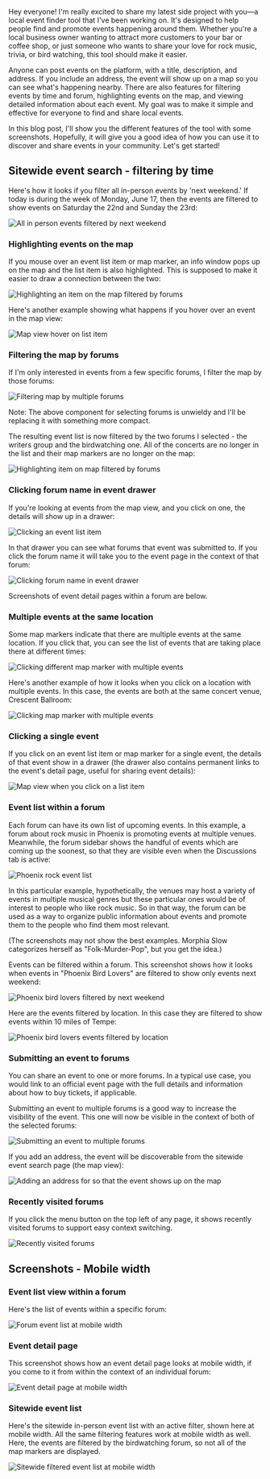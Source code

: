 Hey everyone! I'm really excited to share my latest side project with you—a local event finder tool that I've been working on. It's designed to help people find and promote events happening around them. Whether you're a local business owner wanting to attract more customers to your bar or coffee shop, or just someone who wants to share your love for rock music, trivia, or bird watching, this tool should make it easier.

Anyone can post events on the platform, with a title, description, and address. If you include an address, the event will show up on a map so you can see what's happening nearby. There are also features for filtering events by time and forum, highlighting events on the map, and viewing detailed information about each event. My goal was to make it simple and effective for everyone to find and share local events.

In this blog post, I'll show you the different features of the tool with some screenshots. Hopefully, it will give you a good idea of how you can use it to discover and share events in your community. Let's get started!

## Sitewide event search - filtering by time

Here's how it looks if you filter all in-person events by 'next weekend.' If today is during the week of
Monday, June 17, then the events are filtered to show events on Saturday the 22nd and Sunday the 23rd:

![All in person events filtered by next weekend](./screenshots/all-in-person-events-filtered-by-next-weekend.png)

### Highlighting events on the map

If you mouse over an event list item or map marker, an info window pops up on the map
and the list item is also highlighted. This is supposed to make it easier to draw a connection
between the two:

![Highlighting an item on the map filtered by forums](./screenshots/highlighting-item-on-map-filtered-by-forums.png)

Here's another example showing what happens if you hover over an event in the map view:

![Map view hover on list item](./screenshots/map-view-hover-on-list-item.png)

### Filtering the map by forums

If I'm only interested in events from a few specific forums, I filter the
map by those forums:

![Filtering map by multiple forums](./screenshots/filtering-map-by-multiple-forums.png)

Note: The above component for selecting forums is unwieldy and I'll be replacing it
with something more compact.

The resulting event list is now filtered by the two forums I selected - the writers group
and the birdwatching one. All of the concerts are no longer in the list and their map
markers are no longer on the map:

![Highlighting item on map filtered by forums](./screenshots/highlighting-item-on-map-filtered-by-forums.png)

### Clicking forum name in event drawer

If you're looking at events from the map view, and you click on one, the details
will show up in a drawer:

![Clicking an event list item](./screenshots/clicking-an-event-list-item.png)

In that drawer you can see what forums that event was
submitted to. If you click the forum name it will take you to the event page in
the context of that forum:

![Clicking forum name in event drawer](./screenshots/clicking-the-forum-that-the-event-was-submitted-to.png)

Screenshots of event detail pages within a forum are below.

### Multiple events at the same location

Some map markers indicate that there are multiple events at the same location. If
you click that, you can see the list of events that are taking place there at different times:

![Clicking different map marker with multiple events](./screenshots/clicking-different-map-marker-with-multiple-events.png)

Here's another example of how it looks when you click on a location with multiple events. In
this case, the events are both at the same concert venue, Crescent Ballroom:

![Clicking map marker with multiple events](./screenshots/clicking-map-marker-with-multiple-events.png)

### Clicking a single event

If you click on an event list item or map marker for a single event, the details of that event show
in a drawer (the drawer also contains permanent links to the event's detail page, useful for sharing event details):

![Map view when you click on a list item](./screenshots/map-view-click-on-list-item.png)

### Event list within a forum

Each forum can have its own list of upcoming events. In this example, a forum about
rock music in Phoenix is promoting events at multiple venues. Meanwhile, the
forum sidebar shows the handful of events which are coming up the soonest, so that
they are visible even when the Discussions tab is active:

![Phoenix rock event list](./screenshots/phx-rock-event-list.png)

In this particular example, hypothetically, the venues may host a variety of events
in multiple musical genres but these particular ones would be of interest to people
who like rock music. So in that way, the forum can be used as a way to organize
public information about events and promote them to the people who find them most relevant.

(The screenshots may not show the best examples. Morphia Slow categorizes
herself as "Folk-Murder-Pop", but you get the idea.)

Events can be filtered within a forum. This screenshot shows how it looks when
events in "Phoenix Bird Lovers" are filtered to show only events next weekend:

![Phoenix bird lovers filtered by next weekend](./screenshots/phx-bird-lovers-filtered-by-next-weekend.png)

Here are the events filtered by location. In this case they are filtered to show
events within 10 miles of Tempe:

![Phoenix bird lovers events filtered by location](./screenshots/phx-bird-lovers-events-filtered-by-location.png)

### Submitting an event to forums

You can share an event to one or more forums. In a typical use case, you would link to an official
event page with the full details and information about how to buy tickets, if applicable.

Submitting an event to multiple forums is a good way to increase the visibility of the event. This one will now be visible in the context of both of the selected forums:

![Submitting an event to multiple forums](./screenshots/submitting-event-to-multiple-forums.png)

If you add an address, the event will be discoverable from the sitewide event search page (the map view):

![Adding an address for so that the event shows up on the map](./screenshots/adding-an-address-makes-the-event-discoverable-from-sitewide-search.png)

### Recently visited forums

If you click the menu button on the top left of any page, it shows recently visited forums
to support easy context switching.

![Recently visited forums](./screenshots/recently-visited-forums.png)

## Screenshots - Mobile width

### Event list view within a forum

Here's the list of events within a specific forum:

![Forum event list at mobile width](./screenshots/forum-event-list-at-mobile-width.png)

### Event detail page

This screenshot shows how an event detail page looks at mobile width, if you
come to it from within the context of an individual forum:

![Event detail page at mobile width](./screenshots/event-detail-within-forum-at-mobile-width.png)

### Sitewide event list

Here's the sitewide in-person event list with an active filter,
shown here at mobile width. All the same filtering features work at mobile width
as well. Here, the events are filtered by the birdwatching forum,
so not all of the map markers are displayed.

![Sitewide filtered event list at mobile width](./screenshots/sitewide-filtered-event-list-at-mobile-width.png)

